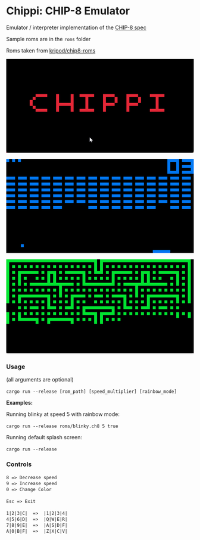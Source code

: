 # Chippi: CHIP-8 Emulator
Emulator / interpreter implementation of the [CHIP-8 spec](http://devernay.free.fr/hacks/chip8/C8TECH10.HTM)

Sample roms are in the `roms` folder

Roms taken from [kripod/chip8-roms](https://github.com/kripod/chip8-roms)

![splash screen](assets/splash.gif)

![bricks](assets/bricks.gif)

![blinky](assets/blinky.gif)

### Usage
(all arguments are optional)

`cargo run --release [rom_path] [speed_multiplier] [rainbow_mode]`

**Examples:**

Running blinky at speed 5 with rainbow mode:

`cargo run --release roms/blinky.ch8 5 true`

Running default splash screen:

`cargo run --release`

### Controls
```
8 => Decrease speed
9 => Increase speed
0 => Change Color

Esc => Exit

1|2|3|C|  =>  |1|2|3|4|
4|5|6|D|  =>  |Q|W|E|R|
7|8|9|E|  =>  |A|S|D|F|
A|0|B|F|  =>  |Z|X|C|V|
```
